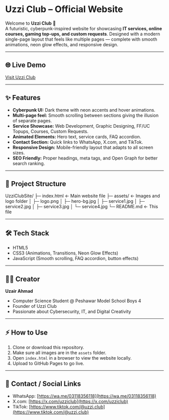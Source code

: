# Uzzi Club – Official Website

Welcome to **Uzzi Club** 🚀  
A futuristic, cyberpunk-inspired website for showcasing **IT services, online courses, gaming top-ups, and custom requests**. Designed with a modern single-page layout that feels like multiple pages — complete with smooth animations, neon glow effects, and responsive design.  

---

## 🌐 Live Demo
[Visit Uzzi Club](https://uzziclub.github.io/uzzi.club/)

---

## ✨ Features
- **Cyberpunk UI:** Dark theme with neon accents and hover animations.  
- **Multi-page feel:** Smooth scrolling between sections giving the illusion of separate pages.  
- **Service Showcase:** Web Development, Graphic Designing, FF/UC Topups, Courses, Custom Requests.  
- **Animated Elements:** Hero text, service cards, FAQ accordion.  
- **Contact Section:** Quick links to WhatsApp, X.com, and TikTok.  
- **Responsive Design:** Mobile-friendly layout that adapts to all screen sizes.  
- **SEO Friendly:** Proper headings, meta tags, and Open Graph for better search ranking.  

---

## 📂 Project Structure
UzziClubSite/
├─ index.html ← Main website file
├─ assets/ ← Images and logo folder
│ ├─ logo.png
│ ├─ hero-bg.jpg
│ ├─ service1.jpg
│ ├─ service2.jpg
│ ├─ service3.jpg
│ └─ service4.jpg
└─ README.md ← This file

---

## 🛠️ Tech Stack
- HTML5  
- CSS3 (Animations, Transitions, Neon Glow Effects)  
- JavaScript (Smooth scrolling, FAQ accordion, button effects)  

---

## 👨‍💻 Creator
**Uzair Ahmad**  
- Computer Science Student @ Peshawar Model School Boys 4  
- Founder of Uzzi Club  
- Passionate about Cybersecurity, IT, and Digital Creativity  

---

## ⚡ How to Use
1. Clone or download this repository.  
2. Make sure all images are in the `assets` folder.  
3. Open `index.html` in a browser to view the website locally.  
4. Upload to GitHub Pages to go live.  

---

## 📣 Contact / Social Links
- WhatsApp: [https://wa.me/03118356118](https://wa.me/03118356118)  
- X.com: [https://x.com/uzziclub](https://x.com/uzziclub)  
- TikTok: [https://www.tiktok.com/@uzzi.club](https://www.tiktok.com/@uzzi.club)
